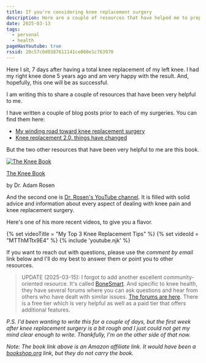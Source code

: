 ```yaml
---
title: If you're considering knee replacement surgery
description: Here are a couple of resources that have helped me to prepare for knee replacement surgery.
date: 2025-03-13
tags:
  - personal
  - health
pageHasYoutube: true
rssid: 20c57c0d0387611141ce060e1c763970
---
```


Here I sit, 7 days after having a total knee replacement of my left knee. I had my right knee done 5 years ago and am very happy with the result. And, hopefully, this one will be as successful.

I am writing this to share a couple of resources that have been very helpful to me.

I have written a couple of blog posts prior to each of my surgeries. You can find them here:

- [My winding road toward knee replacement surgery](https://bobmonsour.com/blog/my-winding-road-toward-knee-replacement-surgery/)
- [Knee replacement 2.0, things have changed
  ](https://bobmonsour.com/blog/knee-replacement-2-things-have-changed/)

But the two other resources that have been very helpful to me are this book.

<div class="bkitem">
	<a href="https://amzn.to/4kRm8tU">
		<img src="/assets/img/the-knee-book.jpg" alt="The Knee Book">
	</a>
	<p class="bktitle"><a href="https://amzn.to/4kRm8tU">The Knee Book</a></p>
	<p class="bkauthor">by Dr. Adam Rosen</p>
</div>

And the second one is [Dr. Rosen's YouTube channel](https://www.youtube.com/@dradamrosen). It is filled with solid advice and information about every aspect of dealing with knee pain and knee replacement surgery.

Here's one of his more recent videos, to give you a flavor.

{% set videoTitle = "My Top 3 Knee Replacement Tips" %}
{% set videoId = "MTThMTtx9E4" %}
{% include 'youtube.njk' %}

If you want to reach out with questions, please use the _comment by email_ link below and I'll do my best to answer them or point you to other resources.

> UPDATE (2025-03-15): I forgot to add another excellent community-oriented resource. It's called [BoneSmart](https://bonesmart.org/). And specific to knee health, they have several forums where you can ask questions and hear from others who have dealt with similar issues. [The forums are here](https://bonesmart.org/forum/). There is a free tier which is very helpful as well as a paid tier that offers additional features.

_P.S. I'd been wanting to write this for a couple of days, but the first week after knee replacement surgery is a bit rough and I just could not get my mind clear enough to write. Thankfully, I'm on the other side of that now._

_Note: The book link above is an Amazon affiliate link. It would have been a [bookshop.org](https://bookshop.org/) link, but they do not carry the book._
